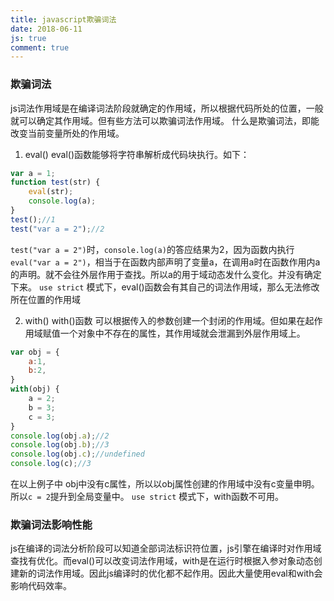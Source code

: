 ```yaml
---
title: javascript欺骗词法
date: 2018-06-11
js: true
comment: true
---
```


### 欺骗词法

js词法作用域是在编译词法阶段就确定的作用域，所以根据代码所处的位置，一般就可以确定其作用域。但有些方法可以欺骗词法作用域。
什么是欺骗词法，即能改变当前变量所处的作用域。
1. eval()
eval()函数能够将字符串解析成代码块执行。如下：
```js
var a = 1;
function test(str) {
    eval(str);
    console.log(a);
}
test();//1
test("var a = 2");//2
```
`test("var a = 2")`时，`console.log(a)`的答应结果为2，因为函数内执行`eval("var a = 2")`，相当于在函数内部声明了变量a，在调用a时在函数作用内a的声明。就不会往外层作用于查找。所以a的用于域动态发什么变化。并没有确定下来。
`use strict` 模式下，eval()函数会有其自己的词法作用域，那么无法修改所在位置的作用域

2. with()
with()函数 可以根据传入的参数创建一个封闭的作用域。但如果在起作用域赋值一个对象中不存在的属性，其作用域就会泄漏到外层作用域上。
```js
var obj = {
    a:1,
    b:2,
}
with(obj) {
    a = 2;
    b = 3;
    c = 3;
}
console.log(obj.a);//2
console.log(obj.b);//3
console.log(obj.c);//undefined
console.log(c);//3
```
在以上例子中 obj中没有c属性，所以以obj属性创建的作用域中没有c变量申明。所以`c = 2`提升到全局变量中。
`use strict` 模式下，with函数不可用。

### 欺骗词法影响性能

js在编译的词法分析阶段可以知道全部词法标识符位置，js引擎在编译时对作用域查找有优化。而eval()可以改变词法作用域，with是在运行时根据入参对象动态创建新的词法作用域。因此js编译时的优化都不起作用。因此大量使用eval和with会影响代码效率。

